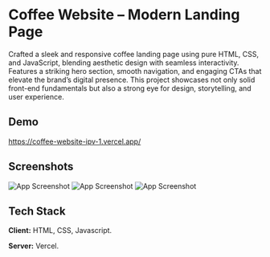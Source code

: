 
# Coffee Website – Modern Landing Page

Crafted a sleek and responsive coffee landing page using pure HTML, CSS, and JavaScript, blending aesthetic design with seamless interactivity. Features a striking hero section, smooth navigation, and engaging CTAs that elevate the brand’s digital presence. This project showcases not only solid front-end fundamentals but also a strong eye for design, storytelling, and user experience.


## Demo

https://coffee-website-ipv-1.vercel.app/


## Screenshots

![App Screenshot](https://i.postimg.cc/FKdC7JM5/Screen-Shot-2025-09-06-at-14-28-19.png) ![App Screenshot](https://i.postimg.cc/7PMsG4W6/Screen-Shot-2025-09-06-at-14-28-54.png) ![App Screenshot](https://i.postimg.cc/sg8wdgvn/Screen-Shot-2025-09-06-at-14-29-16.png)


## Tech Stack

**Client:** HTML, CSS, Javascript.

**Server:** Vercel.

